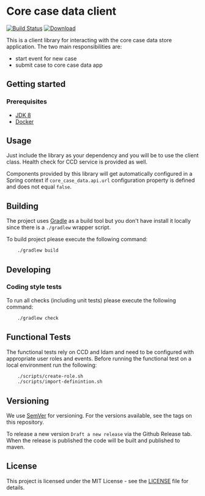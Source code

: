 # Core case data client

[![Build Status](https://travis-ci.com/hmcts/ccd-client.svg?branch=master)](https://travis-ci.com/hmcts/ccd-client)
[![Download](https://api.bintray.com/packages/hmcts/hmcts-maven/core-case-data-store-client/images/download.svg) ](https://bintray.com/hmcts/hmcts-maven/core-case-data-store-client/_latestVersion)

This is a client library for interacting with the core case data store application. The two main responsibilities are:
 - start event for new case
 - submit case to core case data app

## Getting started

### Prerequisites

- [JDK 8](https://www.oracle.com/java)
- [Docker](https://www.docker.com)

## Usage

Just include the library as your dependency and you will be to use the client class. Health check for CCD service is provided as well.

Components provided by this library will get automatically configured in a Spring context if `core_case_data.api.url` configuration property is defined and does not equal `false`. 

## Building

The project uses [Gradle](https://gradle.org) as a build tool but you don't have install it locally since there is a
`./gradlew` wrapper script.  

To build project please execute the following command:

```bash
    ./gradlew build
```

## Developing

### Coding style tests

To run all checks (including unit tests) please execute the following command:

```bash
    ./gradlew check
```

## Functional Tests

The functional tests rely on CCD and Idam and need to be configured with appropriate user roles and events.
Before running the functional test on a local environment run the following:
```bash
    ./scripts/create-role.sh
    ./scripts/import-definintion.sh
```

## Versioning

We use [SemVer](http://semver.org/) for versioning.
For the versions available, see the tags on this repository.

To release a new version `Draft a new release` via the Github Release tab. When the release is published the code will 
be built and published to maven.

## License

This project is licensed under the MIT License - see the [LICENSE](LICENSE.md) file for details.

